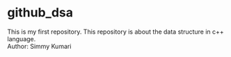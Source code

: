 # github_dsa
This is my first repository.
This repository is about the data structure in c++ language.
<br>
Author: Simmy Kumari
